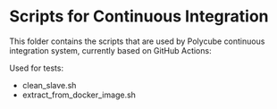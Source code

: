 # Scripts for Continuous Integration

This folder contains the scripts that are used by Polycube continuous integration system, currently based on GitHub Actions:

Used for tests:
- clean_slave.sh
- extract_from_docker_image.sh
